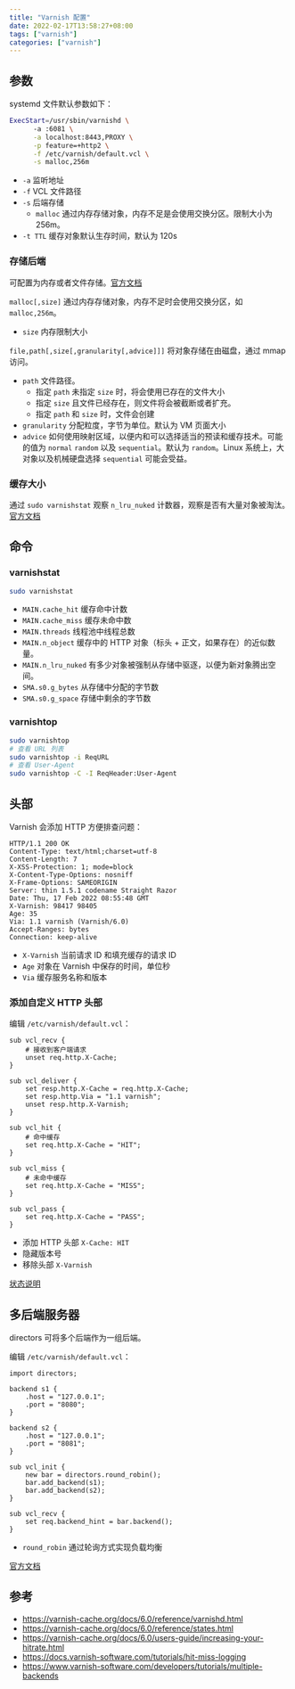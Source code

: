```yaml
---
title: "Varnish 配置"
date: 2022-02-17T13:58:27+08:00
tags: ["varnish"]
categories: ["varnish"]
---
```


## 参数
    
systemd 文件默认参数如下：

```bash
ExecStart=/usr/sbin/varnishd \
      -a :6081 \
      -a localhost:8443,PROXY \
      -p feature=+http2 \
      -f /etc/varnish/default.vcl \
      -s malloc,256m
```
- `-a` 监听地址
- `-f` VCL 文件路径 
- `-s` 后端存储
  - `malloc` 通过内存存储对象，内存不足是会使用交换分区。限制大小为 256m。
- `-t TTL` 缓存对象默认生存时间，默认为 120s

### 存储后端


可配置为内存或者文件存储。[官方文档](https://varnish-cache.org/docs/6.0/users-guide/storage-backends.html)

`malloc[,size]` 通过内存存储对象，内存不足时会使用交换分区，如 `malloc,256m`。
- `size` 内存限制大小

`file,path[,size[,granularity[,advice]]]`  将对象存储在由磁盘，通过 mmap 访问。
- `path` 文件路径。
  - 指定 `path` 未指定 `size` 时，将会使用已存在的文件大小
  - 指定 `size` 且文件已经存在，则文件将会被截断或者扩充。
  - 指定 `path` 和 `size` 时，文件会创建
- `granularity` 分配粒度，字节为单位。默认为 VM 页面大小
- `advice` 如何使用映射区域，以便内和可以选择适当的预读和缓存技术。可能的值为 `normal` `random` 以及 `sequential`。默认为 `random`。Linux 系统上，大对象以及机械硬盘选择 `sequential` 可能会受益。

### 缓存大小


通过 `sudo varnishstat` 观察 `n_lru_nuked` 计数器，观察是否有大量对象被淘汰。[官方文档](https://varnish-cache.org/docs/6.0/users-guide/sizing-your-cache.html)

## 命令

### varnishstat

```bash
sudo varnishstat
```

- `MAIN.cache_hit` 缓存命中计数
- `MAIN.cache_miss` 缓存未命中数
- `MAIN.threads` 线程池中线程总数
- `MAIN.n_object` 缓存中的 HTTP 对象（标头 + 正文，如果存在）的近似数量。
- `MAIN.n_lru_nuked` 有多少对象被强制从存储中驱逐，以便为新对象腾出空间。
- `SMA.s0.g_bytes` 从存储中分配的字节数
- `SMA.s0.g_space` 存储中剩余的字节数


### varnishtop

```bash
sudo varnishtop
# 查看 URL 列表
sudo varnishtop -i ReqURL
# 查看 User-Agent
sudo varnishtop -C -I ReqHeader:User-Agent
```

## 头部

Varnish 会添加 HTTP 方便排查问题：

```http
HTTP/1.1 200 OK
Content-Type: text/html;charset=utf-8
Content-Length: 7
X-XSS-Protection: 1; mode=block
X-Content-Type-Options: nosniff
X-Frame-Options: SAMEORIGIN
Server: thin 1.5.1 codename Straight Razor
Date: Thu, 17 Feb 2022 08:55:48 GMT
X-Varnish: 98417 98405
Age: 35
Via: 1.1 varnish (Varnish/6.0)
Accept-Ranges: bytes
Connection: keep-alive
```
- `X-Varnish` 当前请求 ID 和填充缓存的请求 ID
- `Age` 对象在 Varnish 中保存的时间，单位秒
- `Via` 缓存服务名称和版本

### 添加自定义 HTTP 头部

编辑 `/etc/varnish/default.vcl`：

```vcl
sub vcl_recv {
    # 接收到客户端请求
    unset req.http.X-Cache;
}

sub vcl_deliver {
    set resp.http.X-Cache = req.http.X-Cache;
    set resp.http.Via = "1.1 varnish";
    unset resp.http.X-Varnish;
}

sub vcl_hit {
    # 命中缓存
    set req.http.X-Cache = "HIT";
}

sub vcl_miss {
    # 未命中缓存
    set req.http.X-Cache = "MISS";
}

sub vcl_pass {
    set req.http.X-Cache = "PASS";
}
```

- 添加 HTTP 头部 `X-Cache: HIT`
- 隐藏版本号
- 移除头部 `X-Varnish`


[状态说明](https://varnish-cache.org/docs/6.0/reference/states.html)


## 多后端服务器

directors 可将多个后端作为一组后端。

编辑 `/etc/varnish/default.vcl`：

```vcl
import directors;

backend s1 {
    .host = "127.0.0.1";
    .port = "8080";
}

backend s2 {
    .host = "127.0.0.1";
    .port = "8081";
}

sub vcl_init {
    new bar = directors.round_robin();
    bar.add_backend(s1);
    bar.add_backend(s2);
}

sub vcl_recv {
    set req.backend_hint = bar.backend();
}
```
- `round_robin` 通过轮询方式实现负载均衡

[官方文档](https://varnish-cache.org/docs/6.0/users-guide/vcl-backends.html)

## 参考

- <https://varnish-cache.org/docs/6.0/reference/varnishd.html>
- <https://varnish-cache.org/docs/6.0/reference/states.html>
- <https://varnish-cache.org/docs/6.0/users-guide/increasing-your-hitrate.html>
- <https://docs.varnish-software.com/tutorials/hit-miss-logging>
- <https://www.varnish-software.com/developers/tutorials/multiple-backends>
